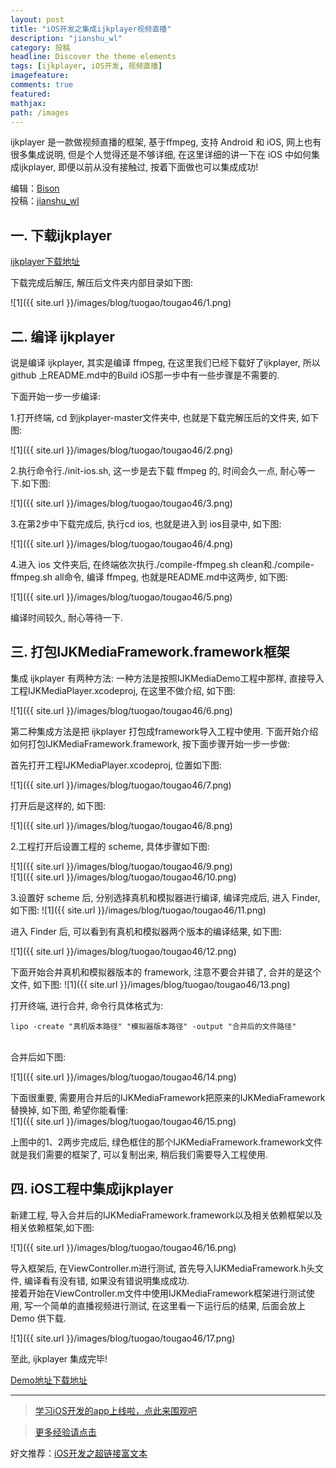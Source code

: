 ```yaml
---
layout: post
title: "iOS开发之集成ijkplayer视频直播"
description: "jianshu_wl"
category: 投稿
headline: Discover the theme elements
tags: [ijkplayer, iOS开发, 视频直播]
imagefeature: 
comments: true
featured: 
mathjax: 
path: /images
---
```



ijkplayer 是一款做视频直播的框架, 基于ffmpeg, 支持 Android 和 iOS, 网上也有很多集成说明, 但是个人觉得还是不够详细, 在这里详细的讲一下在 iOS 中如何集成ijkplayer, 即便以前从没有接触过, 按着下面做也可以集成成功!<br>


编辑：[Bison](http://allluckly.cn)<br>
投稿：[jianshu_wl](http://www.jianshu.com/p/1f06b27b3ac0)<br>


## 一. 下载ijkplayer

[ijkplayer下载地址](https://github.com/Bilibili/ijkplayer)

下载完成后解压, 解压后文件夹内部目录如下图:

![1]({{ site.url }}/images/blog/tuogao/tougao46/1.png)<br>


## 二. 编译 ijkplayer

说是编译 ijkplayer, 其实是编译 ffmpeg, 在这里我们已经下载好了ijkplayer, 所以 github 上README.md中的Build iOS那一步中有一些步骤是不需要的.

下面开始一步一步编译:

1.打开终端, cd 到jkplayer-master文件夹中, 也就是下载完解压后的文件夹, 如下图:

![1]({{ site.url }}/images/blog/tuogao/tougao46/2.png)<br>


2.执行命令行./init-ios.sh, 这一步是去下载 ffmpeg 的, 时间会久一点, 耐心等一下.如下图:

![1]({{ site.url }}/images/blog/tuogao/tougao46/3.png)<br>

3.在第2步中下载完成后, 执行cd ios, 也就是进入到 ios目录中, 如下图:

![1]({{ site.url }}/images/blog/tuogao/tougao46/4.png)<br>

4.进入 ios 文件夹后, 在终端依次执行./compile-ffmpeg.sh clean和./compile-ffmpeg.sh all命令, 编译 ffmpeg, 也就是README.md中这两步, 如下图:

![1]({{ site.url }}/images/blog/tuogao/tougao46/5.png)<br>

编译时间较久, 耐心等待一下.<br>

## 三. 打包IJKMediaFramework.framework框架<br>

集成 ijkplayer 有两种方法:
一种方法是按照IJKMediaDemo工程中那样, 直接导入工程IJKMediaPlayer.xcodeproj, 在这里不做介绍, 如下图:

![1]({{ site.url }}/images/blog/tuogao/tougao46/6.png)<br>

第二种集成方法是把 ijkplayer 打包成framework导入工程中使用. 下面开始介绍如何打包IJKMediaFramework.framework, 按下面步骤开始一步一步做:

首先打开工程IJKMediaPlayer.xcodeproj, 位置如下图:

![1]({{ site.url }}/images/blog/tuogao/tougao46/7.png)<br>

打开后是这样的, 如下图:

![1]({{ site.url }}/images/blog/tuogao/tougao46/8.png)<br>


2.工程打开后设置工程的 scheme, 具体步骤如下图:

![1]({{ site.url }}/images/blog/tuogao/tougao46/9.png)<br>
![1]({{ site.url }}/images/blog/tuogao/tougao46/10.png)<br>


3.设置好 scheme 后, 分别选择真机和模拟器进行编译, 编译完成后, 进入 Finder, 如下图:
![1]({{ site.url }}/images/blog/tuogao/tougao46/11.png)<br>

进入 Finder 后, 可以看到有真机和模拟器两个版本的编译结果, 如下图:<br>

![1]({{ site.url }}/images/blog/tuogao/tougao46/12.png)<br>

下面开始合并真机和模拟器版本的 framework, 注意不要合并错了, 合并的是这个文件, 如下图:
![1]({{ site.url }}/images/blog/tuogao/tougao46/13.png)<br>


打开终端, 进行合并, 命令行具体格式为:<br>

    lipo -create "真机版本路径" "模拟器版本路径" -output "合并后的文件路径"

<br>
合并后如下图:<br>

![1]({{ site.url }}/images/blog/tuogao/tougao46/14.png)<br>


下面很重要, 需要用合并后的IJKMediaFramework把原来的IJKMediaFramework替换掉, 如下图, 希望你能看懂:<br>
![1]({{ site.url }}/images/blog/tuogao/tougao46/15.png)<br>


上图中的1、2两步完成后, 绿色框住的那个IJKMediaFramework.framework文件就是我们需要的框架了, 可以复制出来, 稍后我们需要导入工程使用.<br>

## 四. iOS工程中集成ijkplayer<br>

新建工程, 导入合并后的IJKMediaFramework.framework以及相关依赖框架以及相关依赖框架,如下图:<br>

![1]({{ site.url }}/images/blog/tuogao/tougao46/16.png)<br>

导入框架后, 在ViewController.m进行测试, 首先导入IJKMediaFramework.h头文件, 编译看有没有错, 如果没有错说明集成成功.<br>
接着开始在ViewController.m文件中使用IJKMediaFramework框架进行测试使用, 写一个简单的直播视频进行测试, 在这里看一下运行后的结果, 后面会放上 Demo 供下载.<br>

![1]({{ site.url }}/images/blog/tuogao/tougao46/17.png)<br>

至此, ijkplayer 集成完毕!<br>

[Demo地址下载地址](https://coding.net/u/wanglei123/p/ijkplayerDemo/git)<br>


----------------------------------------------------------

> [学习iOS开发的app上线啦，点此来围观吧](https://itunes.apple.com/us/app/it-blog-zi-xueios-kai-fa-jin/id1067787090?l=zh&ls=1&mt=8)<br>

> [更多经验请点击](http://allluckly.cn)<br>

好文推荐：[iOS开发之超链接富文本](http://allluckly.cn/投稿/tuogao42)<br>

